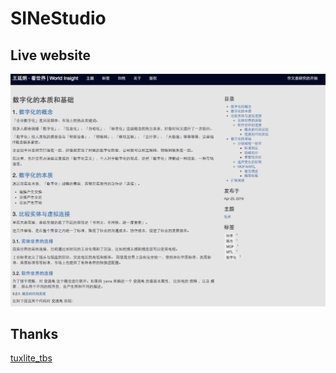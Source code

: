 # SINeStudio #

## Live website ##

[![LiveWebSite](pelican-sinestuduio.png)](http://yanjiong.wang)

## Thanks ##
[tuxlite_tbs](https://github.com/getpelican-themes/tuxlite_tbs)
